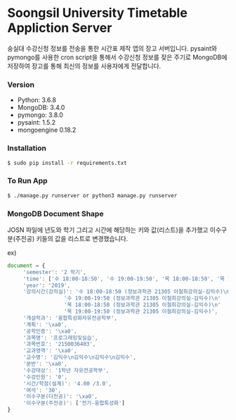 # Soongsil University Timetable Appliction Server
숭실대 수강신청 정보를 전송을 통한 시간표 제작 앱의 장고 서버입니다. pysaint와 pymongo를 사용한 cron script을 통해서 수강신청 정보를 잦은 주기로 MongoDB에 저장하여 장고를 통해 최신의 정보를 사용자에게 전달합니다.

### Version
- Python: 3.6.8
- MongoDB: 3.4.0
- pymongo: 3.8.0
- pysaint: 1.5.2
- mongoengine 0.18.2
### Installation

```sh
$ sudo pip install -r requirements.txt
```


### To Run App
```sh
$ ./manage.py runserver or python3 manage.py runserver
```

### MongoDB Document Shape

JOSN 파일에 년도와 학기 그리고 시간에 해당하는 키와 값(리스트)을 추가했고 이수구분(주전공) 키들의 값을 리스트로 변경했습니다.

ex) 

```js
document = {
     'semester': '2 학기',
     'time': ['수 18:00-18:50', '수 19:00-19:50', '목 18:00-18:50', '목 19:00-19:50'],
     'year': '2019',
     '강의시간(강의실)': '수 18:00-18:50 (정보과학관 21305 이철희강의실-김익수)\n'
                  '수 19:00-19:50 (정보과학관 21305 이철희강의실-김익수)\n'
                  '목 18:00-18:50 (정보과학관 21305 이철희강의실-김익수)\n'
                  '목 19:00-19:50 (정보과학관 21305 이철희강의실-김익수)',
     '개설학과': '융합특성화자유전공학부',
     '계획': '\xa0',
     '공학인증': '\xa0',
     '과목명': '프로그래밍및실습',
     '과목번호': '2150036403',
     '교과영역': '\xa0',
     '교수명': '김익수\n김익수\n김익수\n김익수',
     '분반': '\xa0',
     '수강대상': '1학년 자유전공학부',
     '수강인원': '0',
     '시간/학점(설계)': '4.00 /3.0',
     '여석': '30',
     '이수구분(다전공)': '\xa0',
     '이수구분(주전공)': ['전기-융합특성화']
}
```